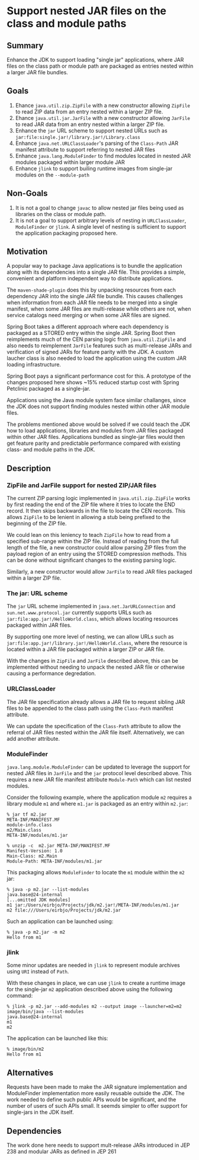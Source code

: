 # Support nested JAR files on the class and module paths

## Summary

Enhance the JDK to support loading "single jar" applications, where JAR files
on the class path or module path are packaged as entries nested within a larger 
JAR file bundles.


## Goals

1. Ehance `java.util.zip.ZipFile` with a new constructor allowing `ZipFile` to read
   ZIP data from an entry nested within a larger ZIP file. 
2. Ehance `java.util.jar.JarFile` with a new constructor allowing `JarFile` to read
   JAR data from an entry nested within a larger ZIP file.
3. Enhance the `jar` URL scheme to support nested URLs such as `jar:file:single.jar!/library.jar!/Library.class`
4. Enhance `java.net.URLClassLoader`'s parsing of the `Class-Path` JAR manifest
   attribute to support referring to nested JAR files
5. Enhance `java.lang.ModuleFinder` to find modules located in nested JAR modules packaged within larger module JAR
6. Enhance `jlink` to support builing runtime images from single-jar modules on the `--module-path` 

## Non-Goals

1. It is not a goal to change `javac` to allow nested jar files being used as libraries on the 
   class or module path.
2. It is not a goal to support arbitrary levels of nesting in `URLClassLoader`, 
   `ModuleFinder` or `jlink`. A single level of nesting is sufficient to support the 
   application packaging proposed here. 

## Motivation

A popular way to package Java applications is to bundle the
application along with its dependencies into a single JAR file. This provides a 
simple, convenient and platform independent way to distribute applications. 

The `maven-shade-plugin` does this by unpacking resources from each dependency
JAR into the single JAR file bundle. This causes challenges when information from
each JAR file needs to be merged into a single manifest, when some JAR files are 
multi-release while others are not, when service catalogs need merging or when some
JAR files are signed.

Spring Boot takes a different approach where each dependency is packaged as 
a STORED entry within the single JAR. Spring Boot then reimplements much of the
CEN parsing logic from `java.util.ZipFile` and also needs to reimplement 
`JarFile` features such as multi-release JARs and verification of signed JARs 
for feature parity with the JDK. A custom laucher class is also needed to load 
the application using the custom JAR loading infrastructure.

Spring Boot pays a significant performance cost for this. A prototype of the changes
proposed here shows ~15% reduced startup cost with Spring Petclinic packaged
as a single-jar.

Applications using the Java module system face similar challanges, since the 
JDK does not support finding modules nested within other JAR module files.

The problems mentioned above would be solved if we could teach the JDK how to
load applications, libraries and modules from JAR files packaged within other 
JAR files. Applications bundled as single-jar files would then get feature parity
and predictable performance compared with existing class- and module paths in the JDK. 


## Description

### ZipFile and JarFile support for nested ZIP/JAR files 
The current ZIP parsing logic implemented in `java.util.zip.ZipFile` works
by first reading the end of the ZIP file where it tries to locate the END record. It 
then skips backwards in the file to locate the CEN records. This allows `ZipFile`
to be lenient in allowing a stub being prefixed to the beginning of the ZIP file.

We could lean on this leniency to teach `ZipFile` how to read from a specified 
sub-range within the ZIP file. Instead of reading from the full length of the file, 
a new constructor could allow parsing ZIP files from the payload region of an entry 
using the STORED compression methods. This can be done without significant changes 
to the existing parsing logic.  

Similarly, a new constructor would allow `JarFile` to read JAR files packaged within 
a larger ZIP file.

### The jar:  URL scheme
The `jar` URL scheme implemented in `java.net.JarURLConnection` and 
`sun.net.www.protocol.jar` currently supports URLs such as 
`jar:file:app.jar!/HelloWorld.class`, which allows locating resources packaged 
within JAR files.

By supporting one more level of nesting, we can allow URLs such as 
`jar:file:app.jar!/library.jar!/HelloWorld.class`, where the resource
is located within a JAR file packaged within a larger ZIP or JAR file.

With the changes in `ZipFile` and `JarFile` described above, this can be implemented 
without needing to unpack the nested JAR file or otherwise causing a performance
degredation.

### URLClassLoader

The JAR file specification already allows a JAR file to request sibling JAR files to
be appended to the class path using the `Class-Path` manifest attribute.

We can update the specification of the `Class-Path` attribute to allow the referral of 
JAR files nested within the JAR file itself. Alternatively, we can add another attribute. 

### ModuleFinder

`java.lang.module.ModuleFinder` can be updated to leverage the support for nested JAR 
files in `JarFile` and the `jar` protocol level described above. This requires a new 
JAR file manifest attribute `Module-Path` which can list nested modules.

Consider the following example, where the application module `m2` requires a library
module `m1` and where `m1.jar` is packaged as an entry within `m2.jar`:

```
% jar tf m2.jar                                                                            
META-INF/MANIFEST.MF
module-info.class
m2/Main.class
META-INF/modules/m1.jar

% unzip -c  m2.jar META-INF/MANIFEST.MF                                                
Manifest-Version: 1.0
Main-Class: m2.Main
Module-Path: META-INF/modules/m1.jar
```

This packaging allows `ModuleFinder` to locate the `m1` module within the `m2` jar:

```
% java -p m2.jar --list-modules 
java.base@24-internal
[...omitted JDK modules]
m1 jar:/Users/eirbjo/Projects/jdk/m2.jar!/META-INF/modules/m1.jar
m2 file:///Users/eirbjo/Projects/jdk/m2.jar
```

Such an application can be launched using:

```
% java -p m2.jar -m m2
Hello from m1
```

### jlink

Some minor updates are needed in `jlink` to represent module archives using
`URI` instead of `Path`.

With these changes in place, we can use `jlink` to create a runtime image for
the single-jar `m2` application described above using the following command:

```
% jlink -p m2.jar --add-modules m2 --output image --launcher=m2=m2
image/bin/java --list-modules
java.base@24-internal
m1
m2
```

The application can be launched like this:
```
% image/bin/m2                 
Hello from m1
```

## Alternatives

Requests have been made to make the JAR signature implementation and ModuleFinder 
implementation more easily reusable outside the JDK. The work needed to define such 
public APIs would be significant, and the number of users of such APIs small. It 
seemds simpler to offer support for single-jars in the JDK itself. 

## Dependencies

The work done here needs to support mult-release JARs introduced in JEP 238 and 
modular JARs as defined in JEP 261
